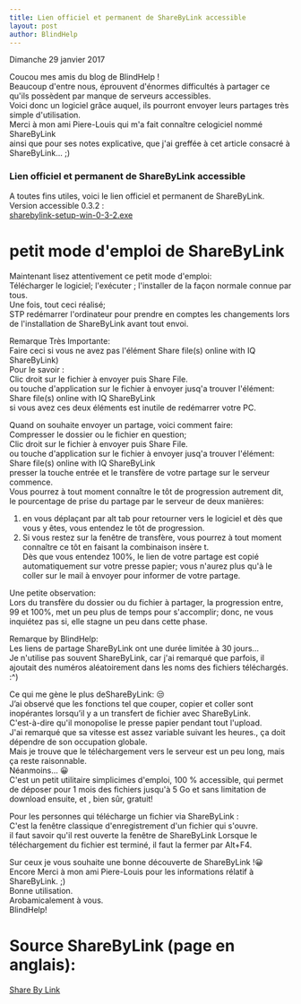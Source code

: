 ```yaml
---
title: Lien officiel et permanent de ShareByLink accessible
layout: post
author: BlindHelp
---
```


<footer>Dimanche    29 janvier 2017</footer>

Coucou mes amis du blog de BlindHelp !  
Beaucoup d'entre nous, éprouvent d'énormes difficultés à partager ce qu'ils possèdent par manque de serveurs accessibles.      
Voici donc un logiciel grâce auquel, ils pourront envoyer leurs partages très simple d'utilisation.       
Merci à mon ami Piere-Louis qui m'a fait connaître celogiciel nommé ShareByLink              
ainsi que pour ses notes explicative, que j'ai greffée à cet article consacré à ShareByLink... ;)

### Lien officiel et permanent de ShareByLink accessible ###
A toutes fins utiles, voici le lien officiel et permanent de ShareByLink.        
Version accessible 0.3.2 :           
[sharebylink-setup-win-0-3-2.exe](https://www.sharebylink.com/uploads/5/7/1/5/57158773/sharebylink-setup-win-0-3-2.exe)            

# petit mode d'emploi de ShareByLink #
Maintenant lisez attentivement ce petit mode d'emploi:     
Télécharger le logiciel; l'exécuter ; l'installer de la façon normale connue par tous.         
Une fois, tout ceci réalisé;            
STP redémarrer l'ordinateur pour prendre en comptes les changements lors de l'installation de ShareByLink avant tout envoi.             

Remarque Très Importante:                 
Faire ceci si vous ne avez pas l'élément Share file(s) online with IQ ShareByLink)                   
Pour le savoir :            
Clic droit sur le fichier à envoyer puis Share File.                   
ou touche d'application sur le fichier à envoyer jusq'a trouver l'élément:                 
Share file(s) online with IQ ShareByLink                      
si vous avez ces deux éléments est inutile de redémarrer votre PC.                  

Quand on souhaite envoyer un partage, voici comment faire:              
Compresser le dossier ou le fichier en question;                   
Clic droit sur le fichier à envoyer puis Share File.                
ou touche d'application sur le fichier à envoyer jusq'a trouver l'élément:                   
Share file(s) online with IQ ShareByLink                      
presser la touche entrée et le transfère de votre partage sur le serveur commence.                
Vous pourrez à tout moment connaître le tôt de progression autrement dit, le pourcentage de prise du partage par le serveur de deux manières:            

1. en vous déplaçant par alt tab pour retourner vers le logiciel et dès que vous y êtes, vous entendez le tôt de progression.                  
2. Si vous restez sur la fenêtre de transfère, vous pourrez à tout moment connaître ce tôt en faisant la combinaison insère t.        
Dès que vous entendez 100%, le lien de votre partage est copié automatiquement sur votre presse papier; vous n'aurez plus qu'à le coller sur le mail à envoyer pour informer de votre partage.          

Une petite observation:           
Lors du transfère du dossier ou du fichier à partager, la progression entre, 99 et 100%, met un peu plus de temps pour s'accomplir; donc, ne vous inquiétez pas si, elle stagne un peu dans cette phase.                 

Remarque by BlindHelp:                     
Les liens de partage ShareByLink ont une durée limitée à 30 jours...       
Je n'utilise pas souvent ShareByLink, car j'ai remarqué que parfois, il ajoutait des numéros aléatoirement dans les noms des fichiers téléchargés. :^)       

Ce qui me gène le plus deShareByLink: 😒          
J’ai observé que les fonctions tel que couper, copier et coller sont inopérantes lorsqu’il y a un transfert de fichier avec ShareByLink.          
C'est-à-dire  qu'il monopolise le presse papier pendant tout l'upload.               
J'ai remarqué que sa vitesse est assez variable suivant les heures., ça doit dépendre de son occupation globale.                   
Mais je trouve que le téléchargement vers le serveur est un peu long, mais ça reste raisonnable.           
Néanmoins... 😀          
C'est un petit utilitaire simplicimes d'emploi, 100 % accessible, qui permet de déposer pour 1 mois des fichiers jusqu'à 5 Go et sans limitation de download ensuite, et , bien sûr, gratuit!

Pour les personnes qui télécharge un fichier via ShareByLink :                
C'est la fenêtre classique  d'enregistrement d'un fichier qui s'ouvre.                   
il faut savoir qu'il rest ouverte la fenêtre de ShareByLink Lorsque le téléchargement du fichier est terminé, il faut la fermer par Alt+F4.         

Sur ceux je vous souhaite une bonne découverte de ShareByLink !😀                
Encore Merci à mon ami Piere-Louis pour les informations rélatif à ShareByLink. ;)         
Bonne utilisation.            
Arobamicalement à vous.  
BlindHelp!             

# Source ShareByLink (page en anglais): #
[Share By Link](https://www.sharebylink.com/)